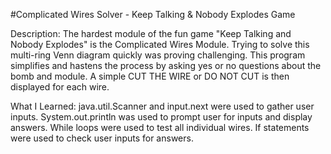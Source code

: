 #Complicated Wires Solver - Keep Talking & Nobody Explodes Game

Description:
The hardest module of the fun game "Keep Talking and Nobody Explodes" is the Complicated Wires Module.
Trying to solve this multi-ring Venn diagram quickly was proving challenging.
This program simplifies and hastens the process by asking yes or no questions about the 
bomb and module. A simple CUT THE WIRE or DO NOT CUT is then displayed for each wire. 

What I Learned:
java.util.Scanner and input.next were used to gather user inputs.
System.out.println was used to prompt user for inputs and display answers.
While loops were used to test all individual wires.
If statements were used to check user inputs for answers.